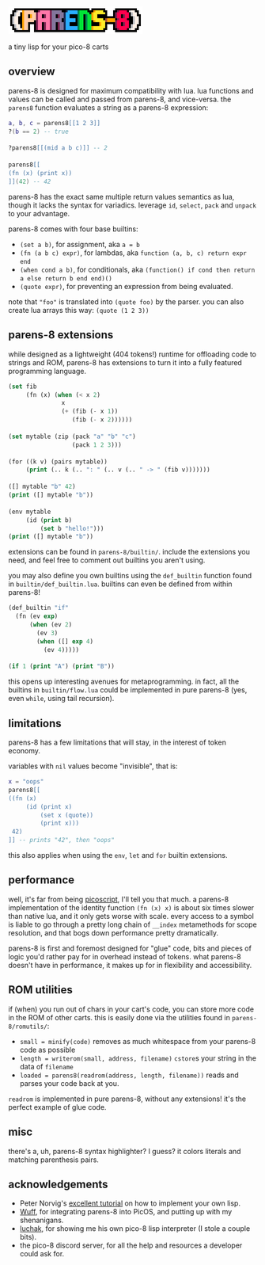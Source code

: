 ![(parens-8)](parens-8.png)

a tiny lisp for your pico-8 carts

## overview

parens-8 is designed for maximum compatibility with lua. lua functions and values can be called and passed from parens-8, and vice-versa. the `parens8` function evaluates a string as a parens-8 expression:

```lua
a, b, c = parens8[[1 2 3]]
?(b == 2) -- true

?parens8[[(mid a b c)]] -- 2

parens8[[
(fn (x) (print x))
]](42) -- 42
```

parens-8 has the exact same multiple return values semantics as lua, though it lacks the syntax for variadics. leverage `id`, `select`, `pack` and `unpack` to your advantage.

parens-8 comes with four base builtins:
* `(set a b)`, for assignment, aka `a = b`
* `(fn (a b c) expr)`, for lambdas, aka `function (a, b, c) return expr end`
* `(when cond a b)`, for conditionals, aka `(function() if cond then return a else return b end end)()`
* `(quote expr)`, for preventing an expression from being evaluated.

note that `"foo"` is translated into `(quote foo)` by the parser. you can also create lua arrays this way: `(quote (1 2 3))`

## parens-8 extensions

while designed as a lightweight (404 tokens!) runtime for offloading code to strings and ROM, parens-8 has extensions to turn it into a fully featured programming language.

```lisp
(set fib
     (fn (x) (when (< x 2)
               x
               (+ (fib (- x 1))
                  (fib (- x 2))))))

(set mytable (zip (pack "a" "b" "c")
                  (pack 1 2 3)))

(for ((k v) (pairs mytable))
     (print (.. k (.. ": " (.. v (.. " -> " (fib v)))))))

([] mytable "b" 42)
(print ([] mytable "b"))

(env mytable
     (id (print b)
         (set b "hello!")))
(print ([] mytable "b"))
```

extensions can be found in `parens-8/builtin/`. include the extensions you need, and feel free to comment out builtins you aren't using.

you may also define you own builtins using the `def_builtin` function found in `builtin/def_builtin.lua`. builtins can even be defined from within parens-8!
```lisp
(def_builtin "if"
  (fn (ev exp)
      (when (ev 2)
        (ev 3)
        (when ([] exp 4)
          (ev 4)))))

(if 1 (print "A") (print "B"))
```

this opens up interesting avenues for metaprogramming. in fact, all the builtins in `builtin/flow.lua` could be implemented in pure parens-8 (yes, even `while`, using tail recursion).

## limitations

parens-8 has a few limitations that will stay, in the interest of token economy.

variables with `nil` values become "invisible", that is:
```lua
x = "oops"
parens8[[
((fn (x)
     (id (print x)
         (set x (quote))
         (print x)))
 42)
]] -- prints "42", then "oops"
```
this also applies when using the `env`, `let` and `for` builtin extensions.

## performance

well, it's far from being [picoscript](https://carlc27843.github.io/post/picoscript/), I'll tell you that much. a parens-8 implementation of the identity function `(fn (x) x)` is about six times slower than native lua, and it only gets worse with scale. every access to a symbol is liable to go through a pretty long chain of `__index` metamethods for scope resolution, and that bogs down performance pretty dramatically.

parens-8 is first and foremost designed for "glue" code, bits and pieces of logic you'd rather pay for in overhead instead of tokens. what parens-8 doesn't have in performance, it makes up for in flexibility and accessibility.

## ROM utilities

if (when) you run out of chars in your cart's code, you can store more code in the ROM of other carts. this is easily done via the utilities found in `parens-8/romutils/`:
* `small = minify(code)` removes as much whitespace from your parens-8 code as possible
* `length = writerom(small, address, filename)` `cstore`s your string in the data of `filename`
* `loaded = parens8(readrom(address, length, filename))` reads and parses your code back at you.

`readrom` is implemented in pure parens-8, without any extensions! it's the perfect example of glue code.

## misc

there's a, uh, parens-8 syntax highlighter? I guess? it colors literals and matching parenthesis pairs.

## acknowledgements

* Peter Norvig's [excellent tutorial](https://norvig.com/lispy.html) on how to implement your own lisp.
* [Wuff](https://wuffmakesgames.itch.io/), for integrating parens-8 into PicOS, and putting up with my shenanigans.
* [luchak](https://github.com/luchak), for showing me his own pico-8 lisp interpreter (I stole a couple bits).
* the pico-8 discord server, for all the help and resources a developer could ask for.
